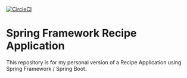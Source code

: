 [![CircleCI](https://circleci.com/gh/circleci/circleci-docs.svg?style=svg)](https://app.circleci.com/pipelines/github/T-McKenney/Recipe-App)
# Spring Framework Recipe Application

This repository is for my personal version of a Recipe Application using Spring Framework / Spring Boot.